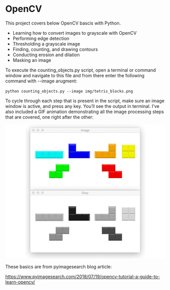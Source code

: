 # OpenCV

[//]: # (Image References)

[image1]: ./img/output.gif "Counting Tetris Blocks"

This project covers below OpenCV bascis with Python.

* Learning how to convert images to grayscale with OpenCV
* Performing edge detection
* Thresholding a grayscale image
* Finding, counting, and drawing contours
* Conducting erosion and dilation
* Masking an image

To execute the counting_objects.py script, open a terminal or command window and navigate to this file and from there enter the following command with --image arugment:

`python counting_objects.py --image img/tetris_blocks.png`

To cycle through each step that is present in the script, make sure an image window is active, and press any key. You’ll see the output in terminal. I’ve also included a GIF animation demonstrating all the image processing steps that are covered, one right after the other:

![alt_text][image1]

These basics are from pyimagesearch blog article:

https://www.pyimagesearch.com/2018/07/19/opencv-tutorial-a-guide-to-learn-opencv/

